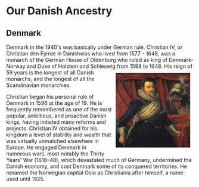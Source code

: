 # Our Danish Ancestry #

## Denmark

Denmark in the 1940's was basically under German rule. Christian IV, or Christian den Fjerde in Danishwas who  lived from 1577 - 1648, was a monarch of the German House of Oldenburg who ruled as king of Denmark-Norway and Duke of Holstein and Schleswig from 1588 to 1648. ![Christian the 4th](../../assets/images/Christian.jpg "King Christian")   His reign of 59 years is the longest of all Danish monarchs, and the longest of all the Scandinavian monarchies.

Christian began his personal rule of Denmark in 1596 at the age of 19. He is frequently remembered as one of the most popular, ambitious, and proactive Danish kings, having initiated many reforms and projects. Christian IV obtained for his kingdom a level of stability and wealth that was virtually unmatched elsewhere in Europe. He engaged Denmark in numerous wars, most notably the Thirty Years' War (1618–48), which devastated much of Germany, undermined the Danish economy, and cost Denmark some of its conquered territories. He renamed the Norwegian capital Oslo as Christiania after himself, a name used until 1925.

<style>
  img {
    float: right;
    width: 200px;
    height: 200px;
    margin: 10px;
  }
</style>
